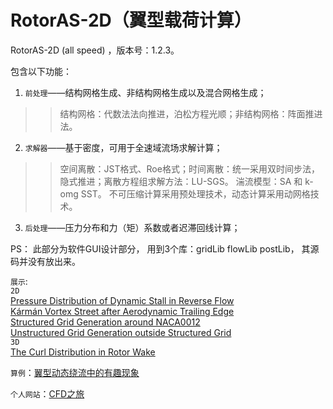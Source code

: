 # RotorAS-2D（翼型载荷计算）

RotorAS-2D (all speed) ，版本号：1.2.3。

包含以下功能：

1. `前处理`——结构网格生成、非结构网格生成以及混合网格生成；
>>结构网格：代数法法向推进，泊松方程光顺；非结构网格：阵面推进法。

2. `求解器`——基于密度，可用于全速域流场求解计算；
>>空间离散：JST格式、Roe格式；时间离散：统一采用双时间步法，隐式推进；离散方程组求解方法：LU-SGS。
>>湍流模型：SA 和 k-omg SST。
>>不可压缩计算采用预处理技术，动态计算采用动网格技术。

3. `后处理`——压力分布和力（矩）系数或者迟滞回线计算；

PS： 此部分为软件GUI设计部分， 用到3个库：gridLib  flowLib  postLib，
     其源码并没有放出来。
     
`展示`:</br>
`2D` </br>
[Pressure Distribution of Dynamic Stall in Reverse Flow](http://v.youku.com/v_show/id_XMTYxOTU0MzQ5Mg==.html)</br>
[Kármán Vortex Street after Aerodynamic Trailing Edge](http://v.youku.com/v_show/id_XMTYxOTU0MzgyNA==.html)</br>
[Structured Grid Generation around NACA0012](http://v.youku.com/v_show/id_XMTYxOTU0NDUzMg==.html)</br>
[Unstructured Grid Generation outside Structured Grid](http://v.youku.com/v_show/id_XMTYxOTU0NDc2OA==.html)
</br>`3D`</br>
[The Curl Distribution in Rotor Wake](http://v.youku.com/v_show/id_XMTY0NzM1MDQyMA==.html)
     
`算例`：[翼型动态绕流中的有趣现象]( http://cfder.club/2015/12/07/%E7%BF%BC%E5%9E%8B%E5%8A%A8%E6%80%81%E7%BB%95%E6%B5%81%E4%B8%AD%E7%9A%84%E6%9C%89%E8%B6%A3%E7%8E%B0%E8%B1%A1/) 

`个人网站`：[CFD之旅](http://cfder.club/)

